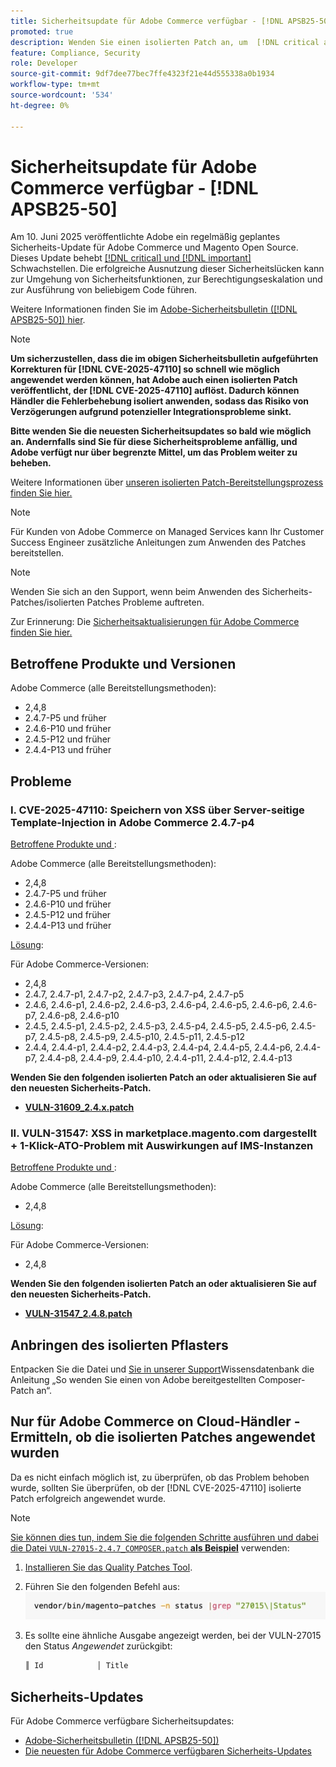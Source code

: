 ```yaml
---
title: Sicherheitsupdate für Adobe Commerce verfügbar - [!DNL APSB25-50]
promoted: true
description: Wenden Sie einen isolierten Patch an, um  [!DNL critical and important vulnerabilities]  für Adobe Commerce 2.4.8, 2.4.7-p5, 2.4.6-p10, 2.4.5-p12, 2.4.4-p13 und frühere Versionen zu beheben.
feature: Compliance, Security
role: Developer
source-git-commit: 9df7dee77bec7ffe4323f21e44d555338a0b1934
workflow-type: tm+mt
source-wordcount: '534'
ht-degree: 0%

---
```


# Sicherheitsupdate für Adobe Commerce verfügbar - [!DNL APSB25-50]

Am 10. Juni 2025 veröffentlichte Adobe ein regelmäßig geplantes Sicherheits-Update für Adobe Commerce und Magento Open Source. Dieses Update behebt [[!DNL critical] und [!DNL important]](https://helpx.adobe.com/de/security/severity-ratings.html) Schwachstellen. Die erfolgreiche Ausnutzung dieser Sicherheitslücken kann zur Umgehung von Sicherheitsfunktionen, zur Berechtigungseskalation und zur Ausführung von beliebigem Code führen.

Weitere Informationen finden Sie im [Adobe-Sicherheitsbulletin ([!DNL APSB25-50]) hier](https://helpx.adobe.com/de/security/products/magento/apsb25-50.html).

>[!NOTE]
>
>**Um sicherzustellen, dass die im obigen Sicherheitsbulletin aufgeführten Korrekturen für [!DNL CVE-2025-47110] so schnell wie möglich angewendet werden können, hat Adobe auch einen isolierten Patch veröffentlicht, der [!DNL CVE-2025-47110] auflöst. Dadurch können Händler die Fehlerbehebung isoliert anwenden, sodass das Risiko von Verzögerungen aufgrund potenzieller Integrationsprobleme sinkt.**

**Bitte wenden Sie die neuesten Sicherheitsupdates so bald wie möglich an. Andernfalls sind Sie für diese Sicherheitsprobleme anfällig, und Adobe verfügt nur über begrenzte Mittel, um das Problem weiter zu beheben.**

Weitere Informationen über [unseren isolierten Patch-Bereitstellungsprozess finden Sie hier.](https://business.adobe.com/blog/introducing-enhanced-security-patch-deployment-and-communications-in-adobe-commerce)

>[!NOTE]
>
>Für Kunden von Adobe Commerce on Managed Services kann Ihr Customer Success Engineer zusätzliche Anleitungen zum Anwenden des Patches bereitstellen.

>[!NOTE]
>
>Wenden Sie sich an den Support, wenn beim Anwenden des Sicherheits-Patches/isolierten Patches Probleme auftreten.

Zur Erinnerung: Die [ Sicherheitsaktualisierungen für Adobe Commerce finden Sie hier.](https://helpx.adobe.com/de/security/products/magento.html)

## Betroffene Produkte und Versionen

Adobe Commerce (alle Bereitstellungsmethoden):

* 2,4,8
* 2.4.7-P5 und früher
* 2.4.6-P10 und früher
* 2.4.5-P12 und früher
* 2.4.4-P13 und früher

## Probleme

### I. CVE-2025-47110: Speichern von XSS über Server-seitige Template-Injection in Adobe Commerce 2.4.7-p4

<u>Betroffene Produkte und </u>:

Adobe Commerce (alle Bereitstellungsmethoden):

* 2,4,8
* 2.4.7-P5 und früher
* 2.4.6-P10 und früher
* 2.4.5-P12 und früher
* 2.4.4-P13 und früher

<u>Lösung</u>:

Für Adobe Commerce-Versionen:

* 2,4,8
* 2.4.7, 2.4.7-p1, 2.4.7-p2, 2.4.7-p3, 2.4.7-p4, 2.4.7-p5
* 2.4.6, 2.4.6-p1, 2.4.6-p2, 2.4.6-p3, 2.4.6-p4, 2.4.6-p5, 2.4.6-p6, 2.4.6-p7, 2.4.6-p8, 2.4.6-p10
* 2.4.5, 2.4.5-p1, 2.4.5-p2, 2.4.5-p3, 2.4.5-p4, 2.4.5-p5, 2.4.5-p6, 2.4.5-p7, 2.4.5-p8, 2.4.5-p9, 2.4.5-p10, 2.4.5-p11, 2.4.5-p12
* 2.4.4, 2.4.4-p1, 2.4.4-p2, 2.4.4-p3, 2.4.4-p4, 2.4.4-p5, 2.4.4-p6, 2.4.4-p7, 2.4.4-p8, 2.4.4-p9, 2.4.4-p10, 2.4.4-p11, 2.4.4-p12, 2.4.4-p13

**Wenden Sie den folgenden isolierten Patch an oder aktualisieren Sie auf den neuesten Sicherheits-Patch.**

* **[VULN-31609_2.4.x.patch](assets/VULN-31609_2.4.X_patch.zip)**

### II. VULN-31547: XSS in marketplace.magento.com dargestellt + 1-Klick-ATO-Problem mit Auswirkungen auf IMS-Instanzen

<u>Betroffene Produkte und </u>:

Adobe Commerce (alle Bereitstellungsmethoden):

* 2,4,8

<u>Lösung</u>:

Für Adobe Commerce-Versionen:

* 2,4,8

**Wenden Sie den folgenden isolierten Patch an oder aktualisieren Sie auf den neuesten Sicherheits-Patch.**

* **[VULN-31547_2.4.8.patch](assets/VULN-31547_2.4.8_patch.zip)**

## Anbringen des isolierten Pflasters

Entpacken Sie die Datei und [ Sie in unserer Support](https://experienceleague.adobe.com/docs/commerce-knowledge-base/kb/how-to/how-to-apply-a-composer-patch-provided-by-magento.html?lang=de)Wissensdatenbank die Anleitung „So wenden Sie einen von Adobe bereitgestellten Composer-Patch an“.

## Nur für Adobe Commerce on Cloud-Händler - Ermitteln, ob die isolierten Patches angewendet wurden

Da es nicht einfach möglich ist, zu überprüfen, ob das Problem behoben wurde, sollten Sie überprüfen, ob der [!DNL CVE-2025-47110] isolierte Patch erfolgreich angewendet wurde.

>[!NOTE]
>
><u>Sie können dies tun, indem Sie die folgenden Schritte ausführen und dabei die Datei `VULN-27015-2.4.7_COMPOSER.patch` **als Beispiel**</u> verwenden:

1. [Installieren Sie das Quality Patches Tool](https://experienceleague.adobe.com/docs/commerce-operations/tools/quality-patches-tool/usage.html?lang=de).
1. Führen Sie den folgenden Befehl aus:<br>
   ![CVE-2024-34102-tell-if-patch-applied-code](assets/cve-2024-34102-tell-if-patch-applied-code.png)
1. Es sollte eine ähnliche Ausgabe angezeigt werden, bei der VULN-27015 den Status *Angewendet* zurückgibt:

   ```bash
   ║ Id            │ Title                                                        │ Category        │ Origin                 │ Status      │ Details                                          ║ ║ N/A           │ ../m2-hotfixes/VULN-27015-2.4.7_COMPOSER_patch.patch      │ Other           │ Local                  │ Applied     │ Patch type: Custom                                
   ```

<!-- For Step 2:
     ```bash
    vendor/bin/magento-patches -n status |grep "27015\|Status"
     ```
-->

## Sicherheits-Updates

Für Adobe Commerce verfügbare Sicherheitsupdates:

* [Adobe-Sicherheitsbulletin ([!DNL APSB25-50])](https://helpx.adobe.com/de/security/products/magento/apsb25-50.html)
* [Die neuesten für Adobe Commerce verfügbaren Sicherheits-Updates](https://helpx.adobe.com/de/security/products/magento.html)
